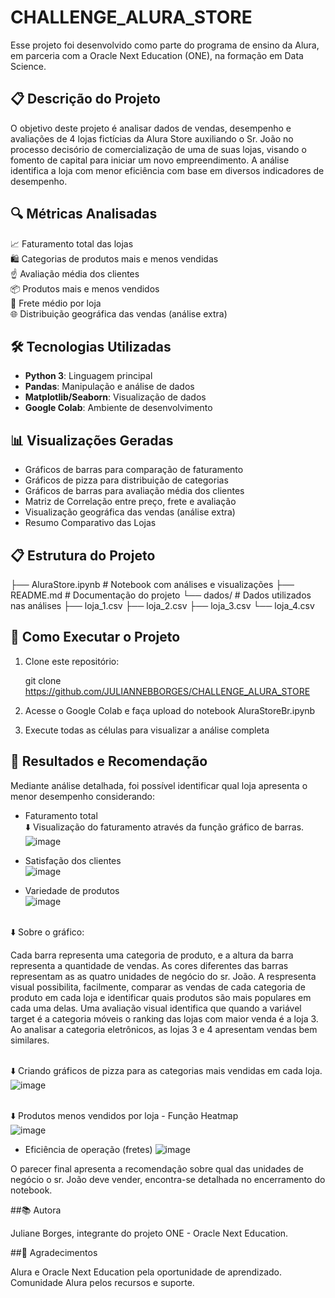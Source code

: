 # CHALLENGE_ALURA_STORE
Esse projeto foi desenvolvido como parte do programa de ensino da Alura, em parceria com a Oracle Next Education (ONE), na formação em Data Science.

## 📋 Descrição do Projeto

O objetivo deste projeto é analisar dados de vendas, desempenho e avaliações de 4 lojas fictícias da Alura Store auxiliando o Sr. João no processo decisório de comercialização de uma de suas lojas, visando o fomento de capital para iniciar um novo empreendimento. A análise identifica a loja com menor eficiência com base em diversos indicadores de desempenho.

## 🔍 Métricas Analisadas

📈 Faturamento total das lojas <br>
🛍️ Categorias de produtos mais e menos vendidas <br>
☝️ Avaliação média dos clientes <br>
📦 Produtos mais e menos vendidos <br>
🚚 Frete médio por loja <br>
🌐 Distribuição geográfica das vendas (análise extra)

## 🛠️ Tecnologias Utilizadas

- **Python 3**: Linguagem principal
- **Pandas**: Manipulação e análise de dados
- **Matplotlib/Seaborn**: Visualização de dados
- **Google Colab**: Ambiente de desenvolvimento

## 📊 Visualizações Geradas

- Gráficos de barras para comparação de faturamento
- Gráficos de pizza para distribuição de categorias
- Gráficos de barras para avaliação média dos clientes
- Matriz de Correlação entre preço, frete e avaliação
- Visualização geográfica das vendas (análise extra)
- Resumo Comparativo das Lojas

## 📋 Estrutura do Projeto

├── AluraStore.ipynb # Notebook com análises e visualizações ├── README.md # Documentação do projeto └── dados/ # Dados utilizados nas análises ├── loja_1.csv ├── loja_2.csv ├── loja_3.csv └── loja_4.csv

## 🚀 Como Executar o Projeto

1. Clone este repositório:

   git clone https://github.com/JULIANNEBBORGES/CHALLENGE_ALURA_STORE

2. Acesse o Google Colab e faça upload do notebook AluraStoreBr.ipynb

3. Execute todas as células para visualizar a análise completa
    
## 📝 Resultados e Recomendação

Mediante análise detalhada, foi possível identificar qual loja apresenta o menor desempenho considerando:
* Faturamento total<br>
⬇️ Visualização do faturamento através da função gráfico de barras.
     ![image](https://github.com/user-attachments/assets/c220d74a-bf95-40b9-b39f-083b0d6705ca)

* Satisfação dos clientes<br>
    ![image](https://github.com/user-attachments/assets/653acb17-ad65-478c-9df6-78fcae1ef4b7)

* Variedade de produtos<br>
   ![image](https://github.com/user-attachments/assets/e67934c0-94c1-42ba-ac5c-06cc443c28d4)

<br>⬇️ Sobre o gráfico:<br>

Cada barra representa uma categoria de produto, e a altura da barra representa a quantidade de vendas. As cores diferentes das barras representam as as quatro unidades de negócio do sr. João.
A respresenta visual possibilita, facilmente, comparar as vendas de cada categoria de produto em cada loja e identificar quais produtos são mais populares em cada uma delas.
Uma avaliação visual identifica que quando a variável target é a categoria móveis o ranking das lojas com maior venda é a loja 3.
Ao analisar a categoria eletrônicos, as lojas 3 e 4 apresentam vendas bem similares.

<br>⬇️ Criando gráficos de pizza para as categorias mais vendidas em cada loja.<br>
   ![image](https://github.com/user-attachments/assets/077ee97a-3214-4635-8512-c72743b5563e)

<br>⬇️ Produtos menos vendidos por loja - Função Heatmap<br>
   ![image](https://github.com/user-attachments/assets/b53638ed-f02c-4d39-9b65-579e0375c21e)

* Eficiência de operação (fretes)
   ![image](https://github.com/user-attachments/assets/a5fb9b66-8429-46e8-852a-e998312f76d7)

O parecer final apresenta a recomendação sobre qual das unidades de negócio o sr. João deve vender, encontra-se detalhada no encerramento do notebook.
<br>

##📚 Autora

   Juliane Borges, integrante do projeto ONE - Oracle Next Education.

##🙏 Agradecimentos

   Alura e Oracle Next Education pela oportunidade de aprendizado.
   Comunidade Alura pelos recursos e suporte.

